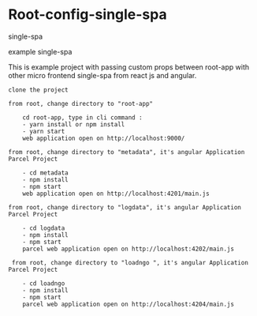 # Root-config-single-spa

single-spa

example single-spa

This is example project with passing custom props between root-app with other micro frontend single-spa from react js and angular.

    clone the project

    from root, change directory to "root-app"

        cd root-app, type in cli command :
        - yarn install or npm install
        - yarn start 
        web application open on http://localhost:9000/

    from root, change directory to "metadata", it's angular Application Parcel Project

        - cd metadata 
        - npm install 
        - npm start 
        web application open on http://localhost:4201/main.js

    from root, change directory to "logdata", it's angular Application Parcel Project

        - cd logdata 
        - npm install 
        - npm start
        parcel web application open on http://localhost:4202/main.js
        
     from root, change directory to "loadngo ", it's angular Application Parcel Project

        - cd loadngo  
        - npm install 
        - npm start
        parcel web application open on http://localhost:4204/main.js
            
        
        

